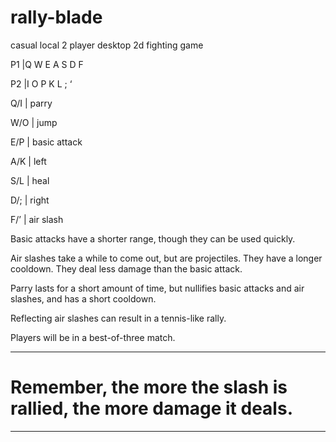# rally-blade
casual local 2 player desktop 2d fighting game

P1 |Q W E A S D F


P2 |I O P K L ; ‘

Q/I  | parry

W/O  | jump

E/P  | basic attack

A/K  | left

S/L  | heal

D/;  | right

F/’  | air slash

Basic attacks have a shorter range, though they can be used quickly.

Air slashes take a while to come out, but are projectiles. They have a longer cooldown. They deal less damage than the basic attack.

Parry lasts for a short amount of time, but nullifies basic attacks and air slashes, and has a short cooldown.

Reflecting air slashes can result in a tennis-like rally.

Players will be in a best-of-three match.

__________________________________________________________________
# Remember, the more the slash is rallied, the more damage it deals.
__________________________________________________________________
